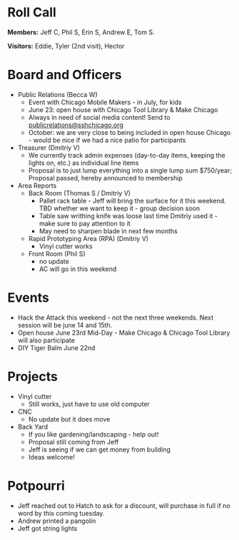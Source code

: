 Roll Call
=========
**Members:**  Jeff C, Phil S,  Erin S, Andrew E, Tom S.

**Visitors:** Eddie, Tyler (2nd visit), Hector

Board and Officers
==================
- Public Relations (Becca W)
  - Event with Chicago Mobile Makers - in July, for kids
  - June 23: open house with Chicago Tool Library & Make Chicago
  - Always in need of social media content! Send to publicrelations@sshchicago.org
  - October: we are very close to being included in open house Chicago - would be nice if we had a nice patio for participants
- Treasurer (Dmitriy V)
  - We currently track admin expenses (day-to-day items, keeping the lights on, etc.) as individual line items
  - Proposal is to just lump everything into a single lump sum $750/year; Proposal passed, hereby announced to membership
- Area Reports
  - Back Room (Thomas S / Dmitriy V)
    - Pallet rack table - Jeff will bring the surface for it this weekend. TBD whether we want to keep it - group decision soon
    - Table saw writhing knife was loose last time Dmitriy used it - make sure to pay attention to it
    - May need to sharpen blade in next few months
  - Rapid Prototyping Area (RPA) (Dmitriy V)
    - Vinyl cutter works
  - Front Room (Phil S)
    - no update
    - AC will go in this weekend
    
Events
======
- Hack the Attack this weekend - not the next three weekends. Next session will be june 14 and 15th.
- Open house June 23rd Mid-Day - Make Chicago & Chicago Tool Library will also participate
- DIY Tiger Balm June 22nd

Projects
========
- Vinyl cutter
  - Still works, just have to use old computer
- CNC
  - No update but it does move
- Back Yard
  - If you like gardening/landscaping - help out!
  - Proposal still coming from Jeff
  - Jeff is seeing if we can get money from building
  - Ideas welcome!

Potpourri
=========
- Jeff reached out to Hatch to ask for a discount, will purchase in full if no word by this coming tuesday.
- Andrew printed a pangolin
- Jeff got string lights
